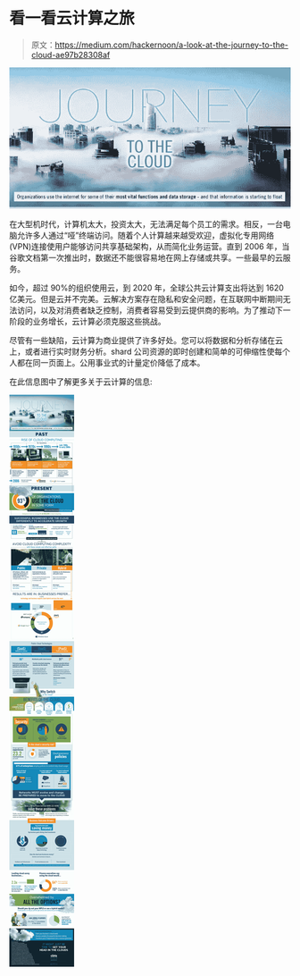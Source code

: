 # 看一看云计算之旅

> 原文：<https://medium.com/hackernoon/a-look-at-the-journey-to-the-cloud-ae97b28308af>

![](img/671aac95443c134d450f298dae80a192.png)

在大型机时代，计算机太大，投资太大，无法满足每个员工的需求。相反，一台电脑允许多人通过“哑”终端访问。随着个人计算越来越受欢迎，虚拟化专用网络(VPN)连接使用户能够访问共享基础架构，从而简化业务运营。直到 2006 年，当谷歌文档第一次推出时，数据还不能很容易地在网上存储或共享。一些最早的云服务。

如今，超过 90%的组织使用云，到 2020 年，全球公共云计算支出将达到 1620 亿美元。但是云并不完美。云解决方案存在隐私和安全问题，在互联网中断期间无法访问，以及对消费者缺乏控制，消费者容易受到云提供商的影响。为了推动下一阶段的业务增长，云计算必须克服这些挑战。

尽管有一些缺陷，云计算为商业提供了许多好处。您可以将数据和分析存储在云上，或者进行实时财务分析。shard 公司资源的即时创建和简单的可伸缩性使每个人都在同一页面上。公用事业式的计量定价降低了成本。

在此信息图中了解更多关于云计算的信息:

![](img/5fd796ede8a3d42ccb4265f33030418f.png)